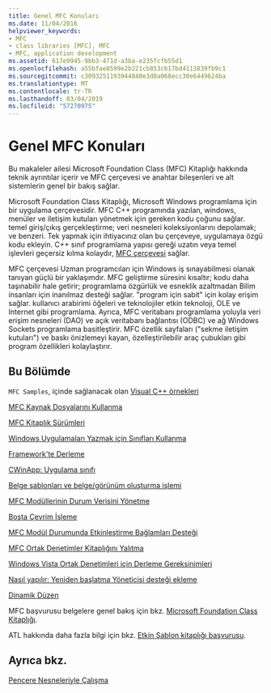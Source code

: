 ```yaml
---
title: Genel MFC Konuları
ms.date: 11/04/2016
helpviewer_keywords:
- MFC
- class libraries [MFC], MFC
- MFC, application development
ms.assetid: 617e9945-9bb3-471d-a3ba-e235fcfb55d1
ms.openlocfilehash: a55bfae8599e2b221cb853cb17bd4113839fb9c1
ms.sourcegitcommit: c3093251193944840e3d0a068ecc30e6449624ba
ms.translationtype: MT
ms.contentlocale: tr-TR
ms.lasthandoff: 03/04/2019
ms.locfileid: "57270975"
---
```

# <a name="general-mfc-topics"></a>Genel MFC Konuları

Bu makaleler ailesi Microsoft Foundation Class (MFC) Kitaplığı hakkında teknik ayrıntılar içerir ve MFC çerçevesi ve anahtar bileşenleri ve alt sistemlerin genel bir bakış sağlar.

Microsoft Foundation Class Kitaplığı, Microsoft Windows programlama için bir uygulama çerçevesidir. MFC C++ programında yazılan, windows, menüler ve iletişim kutuları yönetmek için gereken kodu çoğunu sağlar. temel giriş/çıkış gerçekleştirme; veri nesneleri koleksiyonlarını depolamak; ve benzeri. Tek yapmak için ihtiyacınız olan bu çerçeveye, uygulamaya özgü kodu ekleyin. C++ sınıf programlama yapısı gereği uzatın veya temel işlevleri geçersiz kılma kolaydır, [MFC çerçevesi](../mfc/framework-mfc.md) sağlar.

MFC çerçevesi Uzman programcıları için Windows iş sınayabilmesi olanak tanıyan güçlü bir yaklaşımdır. MFC geliştirme süresini kısaltır; kodu daha taşınabilir hale getirir; programlama özgürlük ve esneklik azaltmadan Bilim insanları için inanılmaz desteği sağlar. "program için sabit" için kolay erişim sağlar. kullanıcı arabirimi öğeleri ve teknolojiler etkin teknoloji, OLE ve Internet gibi programlama. Ayrıca, MFC veritabanı programlama yoluyla veri erişim nesneleri (DAO) ve açık veritabanı bağlantısı (ODBC) ve ağ Windows Sockets programlama basitleştirir. MFC özellik sayfaları ("sekme iletişim kutuları") ve baskı önizlemeyi kayan, özelleştirilebilir araç çubukları gibi program özellikleri kolaylaştırır.

## <a name="in-this-section"></a>Bu Bölümde

`MFC Samples`, içinde sağlanacak olan [Visual C++ örnekleri](../visual-cpp-samples.md)

[MFC Kaynak Dosyalarını Kullanma](../mfc/using-the-mfc-source-files.md)

[MFC Kitaplık Sürümleri](../mfc/mfc-library-versions.md)

[Windows Uygulamaları Yazmak için Sınıfları Kullanma](../mfc/using-the-classes-to-write-applications-for-windows.md)

[Framework'te Derleme](../mfc/building-on-the-framework.md)

[CWinApp: Uygulama sınıfı](../mfc/cwinapp-the-application-class.md)

[Belge şablonları ve belge/görünüm oluşturma işlemi](../mfc/document-templates-and-the-document-view-creation-process.md)

[MFC Modüllerinin Durum Verisini Yönetme](../mfc/managing-the-state-data-of-mfc-modules.md)

[Boşta Çevrim İşleme](../mfc/idle-loop-processing.md)

[MFC Modül Durumunda Etkinleştirme Bağlamları Desteği](../mfc/support-for-activation-contexts-in-the-mfc-module-state.md)

[MFC Ortak Denetimler Kitaplığını Yalıtma](../mfc/isolation-of-the-mfc-common-controls-library.md)

[Windows Vista Ortak Denetimleri için Derleme Gereksinimleri](../mfc/build-requirements-for-windows-vista-common-controls.md)

[Nasıl yapılır: Yeniden başlatma Yöneticisi desteği ekleme](../mfc/how-to-add-restart-manager-support.md)

[Dinamik Düzen](../mfc/dynamic-layout.md)

MFC başvurusu belgelere genel bakış için bkz. [Microsoft Foundation Class Kitaplığı](../mfc/mfc-desktop-applications.md).

ATL hakkında daha fazla bilgi için bkz. [Etkin Şablon kitaplığı başvurusu](../atl/atl-class-overview.md).

## <a name="see-also"></a>Ayrıca bkz.

[Pencere Nesneleriyle Çalışma](../mfc/working-with-window-objects.md)
